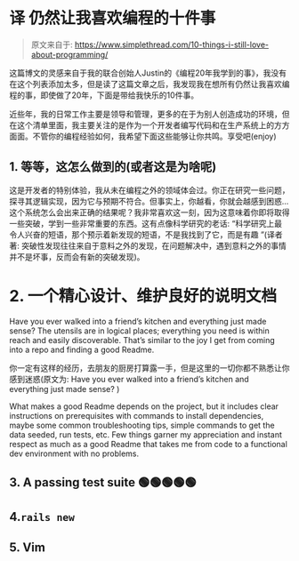 # 译 仍然让我喜欢编程的十件事

> 原文来自于: https://www.simplethread.com/10-things-i-still-love-about-programming/

这篇博文的灵感来自于我的联合创始人Justin的《编程20年我学到的事》，我没有在这个列表添加太多，但是读了这篇文章之后，我发现我在想所有仍然让我喜欢编程的事，即使做了20年，下面是带给我快乐的10件事。

近些年，我的日常工作主要是领导和管理，更多的在于为别人创造成功的环境，但在这个清单里面，我主要关注的是作为一个开发者编写代码和在生产系统上的方方面面。不管你的编程经验如何，我希望下面这些能够让你共鸣。享受吧(enjoy)



## 1. 等等，这怎么做到的(或者这是为啥呢)

这是开发者的特别体验，我从未在编程之外的领域体会过。你正在研究一些问题，探寻其逻辑实现，因为它与预期不符合。但事实上，你越看，你就会越感到困惑...这个系统怎么会出来正确的结果呢？我非常喜欢这一刻，因为这意味着你即将取得一些突破，学到一些非常重要的东西。这有点像科学研究的老话: “科学研究上最令人兴奋的短语，那个预示着新发现的短语，不是我找到了它，而是有趣 ”(译者著: 突破性发现往往来自于意料之外的发现，在问题解决中，遇到意料之外的事情并不是坏事，反而会有新的突破发现)。

# 2.  一个精心设计、维护良好的说明文档

Have you ever walked into a friend’s kitchen and everything just made sense? The utensils are in logical places; everything you need is within reach and easily discoverable. That’s similar to the joy I get from coming into a repo and finding a good Readme.

你一定有这样的经历，去朋友的厨房打算露一手，但是这里的一切你都不熟悉让你感到迷惑(原文为: Have you ever walked into a friend’s kitchen and everything just made sense?  )



What makes a good Readme depends on the project, but it includes clear instructions on prerequisites with commands to install dependencies, maybe some common troubleshooting tips, simple commands to get the data seeded, run tests, etc. Few things garner my appreciation and instant respect as much as a good Readme that takes me from code to a functional dev environment with no problems.





## 3. A passing test suite 🟢🟢🟢🟢🟢



## 4.`rails new`



## 5. Vim





